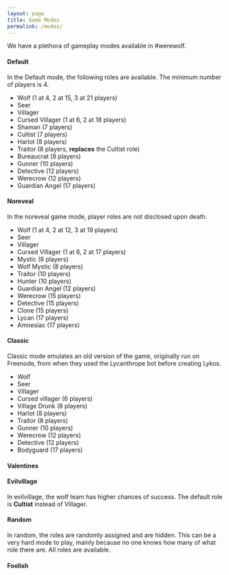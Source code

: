 ```yaml
---
layout: page
title: Game Modes
permalink: /modes/
---
```


We have a plethora of gameplay modes available in #werewolf.

#### Default

In the Default mode, the following roles are available. The minimum number of players is 4.

* Wolf (1 at 4, 2 at 15, 3 at 21 players)
* Seer
* Villager
* Cursed Villager (1 at 6, 2 at 18 players)
* Shaman (7 players)
* Cultist (7 players)
* Harlot (8 players)
* Traitor (8 players, **replaces** the Cultist role)
* Bureaucrat (8 players)
* Gunner (10 players)
* Detective (12 players)
* Werecrow (12 players)
* Guardian Angel (17 players)

#### Noreveal

In the noreveal game mode, player roles are not disclosed upon death.

* Wolf (1 at 4, 2 at 12, 3 at 19 players)
* Seer
* Villager
* Cursed Villager (1 at 6, 2 at 17 players)
* Mystic (8 players)
* Wolf Mystic (8 players)
* Traitor (10 players)
* Hunter (10 players)
* Guardian Angel (12 players)
* Werecrow (15 players)
* Detective (15 players)
* Clone (15 players)
* Lycan (17 players)
* Amnesiac (17 players)

#### Classic

Classic mode emulates an old version of the game, originally run on Freenode, from when they used the Lycanthrope bot before creating Lykos.

* Wolf
* Seer
* Villager
* Cursed villager (6 players)
* Village Drunk (8 players)
* Harlot (8 players)
* Traitor (8 players)
* Gunner (10 players)
* Werecrow (12 players)
* Detective (12 players)
* Bodyguard (17 players)

#### Valentines



#### Evilvillage

In evilvillage, the wolf team has higher chances of success. The default role is **Cultist** instead of Villager.

#### Random

In random, the roles are randomly assigned and are hidden. This can be a very hard mode to play, mainly because no one knows how many of what role there are. All roles are available.

#### Foolish

